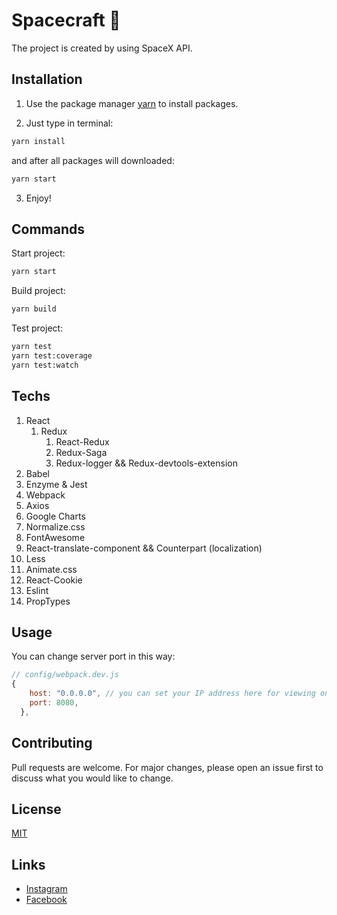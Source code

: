 # Spacecraft :rocket:

The project is created by using SpaceX API.

## Installation

1. Use the package manager [yarn](https://yarnpkg.com/) to install packages.

2. Just type in terminal:

```bash
yarn install
```

and after all packages will downloaded:

```bash
yarn start
```

3. Enjoy!


## Commands

Start project:

```bash
yarn start
```

Build project:

```bash
yarn build
```

Test project:

```bash
yarn test
yarn test:coverage
yarn test:watch
```

## Techs

1. React
    1. Redux
       1. React-Redux
       2. Redux-Saga
       3. Redux-logger && Redux-devtools-extension
2. Babel
3. Enzyme & Jest
4. Webpack
5. Axios
6. Google Charts
7. Normalize.css
8. FontAwesome
9. React-translate-component && Counterpart (localization)
10. Less
11. Animate.css
12. React-Cookie
13. Eslint
14. PropTypes


## Usage
You can change server port in this way:

```js
// config/webpack.dev.js
{
    host: "0.0.0.0", // you can set your IP address here for viewing on you local devices
    port: 8080,
  },
```

## Contributing
Pull requests are welcome. For major changes, please open an issue first to discuss what you would like to change.

## License
[MIT](https://choosealicense.com/licenses/mit/)

## Links

  - [Instagram](https://www.instagram.com/safonovdaniel/)
  - [Facebook](https://www.facebook.com/nightly.ds)

